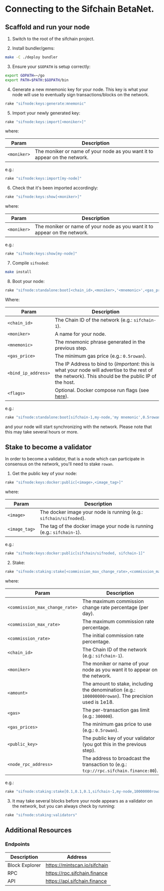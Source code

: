 # Connecting to the Sifchain BetaNet.

## Scaffold and run your node

1. Switch to the root of the sifchain project.

2. Install bundler/gems:

```bash
make -C ./deploy bundler
```

3. Ensure your `$GOPATH` is setup correctly:

```bash
export GOPATH=~/go
export PATH=$PATH:$GOPATH/bin
```

4. Generate a new mnemonic key for your node. This key is what your node will use to eventually sign transactions/blocks on the network.

```bash
rake "sifnode:keys:generate:mnemonic"
```

5. Import your newly generated key:

```bash
rake "sifnode:keys:import[<moniker>]"
```

where:

|Param|Description|
|-----|----------|
|`<moniker>`|The moniker or name of your node as you want it to appear on the network.|

e.g.:

```bash
rake "sifnode:keys:import[my-node]"
```

6. Check that it's been imported accordingly:

```bash
rake "sifnode:keys:show[<moniker>]"
```

where:

|Param|Description|
|-----|----------|
|`<moniker>`|The moniker or name of your node as you want it to appear on the network.|

e.g.:

```bash
rake "sifnode:keys:show[my-node]"
```

7. Compile `sifnoded`:

```bash
make install
```

8. Boot your node:

```bash
rake "sifnode:standalone:boot[<chain_id>,<moniker>,'<mnemonic>',<gas_price>,<bind_ip_address>,'<flags>']"
```

Where:

|Param|Description|
|-----|----------|
|`<chain_id>`|The Chain ID of the network (e.g.: `sifchain-1`).|
|`<moniker>`|A name for your node.|
|`<mnemonic>`|The mnemonic phrase generated in the previous step.|
|`<gas_price>`|The minimum gas price (e.g.: `0.5rowan`).|
|`<bind_ip_address>`|The IP Address to bind to (*Important:* this is what your node will advertise to the rest of the network). This should be the public IP of the host.|
|`<flags>`|Optional. Docker compose run flags (see [here](https://docs.docker.com/compose/reference/run/)).|

e.g.:

```bash
rake "sifnode:standalone:boot[sifchain-1,my-node,'my mnemonic',0.5rowan,127.0.0.1]"
```

and your node will start synchronizing with the network. Please note that this may take several hours or more.

## Stake to become a validator

In order to become a validator, that is a node which can participate in consensus on the network, you'll need to stake `rowan`.

1. Get the public key of your node:

```bash
rake "sifnode:keys:docker:public[<image>,<image_tag>]"
```

where:

|Param|Description|
|-----|----------|
|`<image>`|The docker image your node is running  (e.g.: `sifchain/sifnoded`).|
|`<image_tag>`|The tag of the docker image your node is running  (e.g.: `sifchain-1`).|

e.g.:

```bash
rake "sifnode:keys:docker:public[sifchain/sifnoded, sifchain-1]"
```

2. Stake:

```bash
rake "sifnode:staking:stake[<commission_max_change_rate>,<commission_max_rate>,<commission_rate>,<chain_id>,<moniker>,<amount>,<gas>,<gas_prices>,<public_key>,<node>]"
```

where:

|Param|Description|
|-----|----------|
|`<commission_max_change_rate>`|The maximum commission change rate percentage (per day).|
|`<commission_max_rate>`|The maximum commission rate percentage.|
|`<commission_rate>`|The initial commission rate percentage.|
|`<chain_id>`|The Chain ID of the network (e.g.: `sifchain-1`).|
|`<moniker>`|The moniker or name of your node as you want it to appear on the network.|
|`<amount>`|The amount to stake, including the denomination (e.g.: `100000000rowan`). The precision used is 1e18.|
|`<gas>`| The per-transaction gas limit (e.g.: `300000`).|
|`<gas_prices>`|The minimum gas price to use  (e.g.: `0.5rowan`).|
|`<public_key>`|The public key of your validator (you got this in the previous step).|
|`<node_rpc_address>`|The address to broadcast the transaction to (e.g.: `tcp://rpc.sifchain.finance:80`).|

e.g.:

```bash
rake "sifnode:staking:stake[0.1,0.1,0.1,sifchain-1,my-node,10000000rowan,300000,0.5rowan,<public_key>,tcp://rpc.sifchain.finance:80]"
```

3. It may take several blocks before your node appears as a validator on the network, but you can always check by running:

```bash
rake "sifnode:staking:validators"
```

## Additional Resources

### Endpoints

|Description|Address|
|-----------|-------|
|Block Explorer|https://mintscan.io/sifchain|
|RPC|https://rpc.sifchain.finance|
|API|https://api.sifchain.finance|
